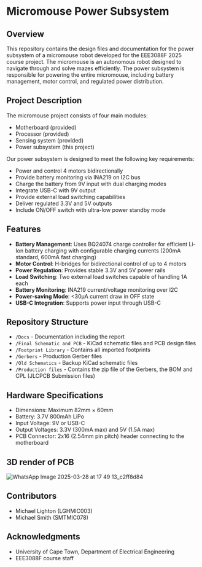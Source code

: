 # Micromouse Power Subsystem

## Overview
This repository contains the design files and documentation for the power subsystem of a micromouse robot developed for the EEE3088F 2025 course project. The micromouse is an autonomous robot designed to navigate through and solve mazes efficiently. The power subsystem is responsible for powering the entire micromouse, including battery management, motor control, and regulated power distribution.

## Project Description
The micromouse project consists of four main modules:
- Motherboard (provided)
- Processor (provided)
- Sensing system (provided)
- Power subsystem (this project)

Our power subsystem is designed to meet the following key requirements:
- Power and control 4 motors bidirectionally
- Provide battery monitoring via INA219 on I2C bus
- Charge the battery from 9V input with dual charging modes
- Integrate USB-C with 9V output
- Provide external load switching capabilities
- Deliver regulated 3.3V and 5V outputs
- Include ON/OFF switch with ultra-low power standby mode

## Features
- **Battery Management**: Uses BQ24074 charge controller for efficient Li-Ion battery charging with configurable charging currents (200mA standard, 600mA fast charging)
- **Motor Control**: H-bridges for bidirectional control of up to 4 motors
- **Power Regulation**: Provides stable 3.3V and 5V power rails
- **Load Switching**: Two external load switches capable of handling 1A each
- **Battery Monitoring**: INA219 current/voltage monitoring over I2C
- **Power-saving Mode**: <30μA current draw in OFF state
- **USB-C Integration**: Supports power input through USB-C

## Repository Structure
- `/Docs` - Documentation including the report
- `/Final Schematic and PCB` - KiCad schematic files and PCB design files
- `/Footprint Library` - Contains all imported footprints 
- `/Gerbers` - Production Gerber files
- `/Old Schematics` - Backup KiCad schematic files 
- `/Production files` - Contains the zip file of the Gerbers, the BOM and CPL (JLCPCB Submission files)

## Hardware Specifications
- Dimensions: Maximum 82mm × 60mm
- Battery: 3.7V 800mAh LiPo
- Input Voltage: 9V or USB-C
- Output Voltages: 3.3V (300mA max) and 5V (1.5A max)
- PCB Connector: 2x16 (2.54mm pin pitch) header connecting to the motherboard

## 3D render of PCB
![WhatsApp Image 2025-03-28 at 17 49 13_c2ff8d84](https://github.com/user-attachments/assets/0063629c-13ba-4d56-a7bf-f3403e7dd4dd)

## Contributors
- Michael Lighton (LGHMIC003)
- Michael Smith (SMTMIC078)

## Acknowledgments
- University of Cape Town, Department of Electrical Engineering
- EEE3088F course staff
